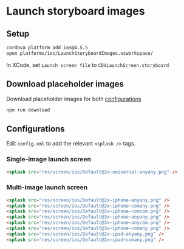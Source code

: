 # Launch storyboard images

## Setup

```bash
cordova platform add ios@4.5.5
open platforms/ios/LaunchStoryboardImages.xcworkspace/
```

In XCode, set `Launch screen file` to `CDVLaunchScreen.storyboard`

## Download placeholder images

Download placeholder images for both [configurations](#configurations)

```bash
npm run download
```

## Configurations <a name="configurations" />

Edit `config.xml` to add the relevant `<splash />` tags.

### Single-image launch screen

```html
<splash src="res/screen/ios/Default@2x~universal~anyany.png" />
```

### Multi-image launch screen

```html
<splash src="res/screen/ios/Default@2x~iphone~anyany.png" />
<splash src="res/screen/ios/Default@2x~iphone~comany.png" />
<splash src="res/screen/ios/Default@2x~iphone~comcom.png" />
<splash src="res/screen/ios/Default@3x~iphone~anyany.png" />
<splash src="res/screen/ios/Default@3x~iphone~anycom.png" />
<splash src="res/screen/ios/Default@3x~iphone~comany.png" />
<splash src="res/screen/ios/Default@2x~ipad~anyany.png" />
<splash src="res/screen/ios/Default@2x~ipad~comany.png" />
```
